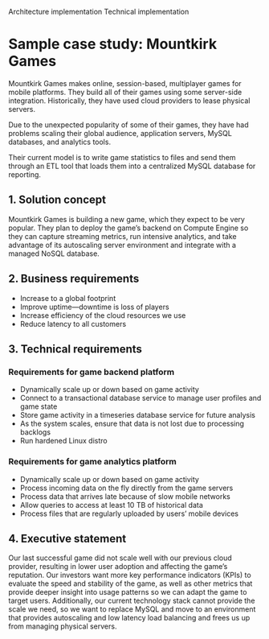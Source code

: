Architecture implementation
Technical implementation

# Sample case study: Mountkirk Games
Mountkirk Games makes online, session-based, multiplayer games for mobile platforms. They build all of their games using some server-side integration. Historically, they have used cloud providers to lease physical servers.

Due to the unexpected popularity of some of their games, they have had problems scaling their global audience, application servers, MySQL databases, and analytics tools.

Their current model is to write game statistics to files and send them through an ETL tool that loads them into a centralized MySQL database for reporting.

## 1. Solution concept
Mountkirk Games is building a new game, which they expect to be very popular. They plan to deploy the game’s backend on Compute Engine so they can capture streaming metrics, run intensive analytics, and take advantage of its autoscaling server environment and integrate with a managed NoSQL database.

## 2. Business requirements
- Increase to a global footprint
- Improve uptime—downtime is loss of players
- Increase efficiency of the cloud resources we use
- Reduce latency to all customers

## 3. Technical requirements

### Requirements for game backend platform
- Dynamically scale up or down based on game activity
- Connect to a transactional database service to manage user profiles and game state
- Store game activity in a timeseries database service for future analysis
- As the system scales, ensure that data is not lost due to processing backlogs
- Run hardened Linux distro

### Requirements for game analytics platform
- Dynamically scale up or down based on game activity
- Process incoming data on the fly directly from the game servers
- Process data that arrives late because of slow mobile networks
- Allow queries to access at least 10 TB of historical data
- Process files that are regularly uploaded by users’ mobile devices

## 4. Executive statement
Our last successful game did not scale well with our previous cloud provider, resulting in lower user adoption and affecting the game’s reputation. Our investors want more key performance indicators (KPIs) to evaluate the speed and stability of the game, as well as other metrics that provide deeper insight into usage patterns so we can adapt the game to target users. Additionally, our current technology stack cannot provide the scale we need, so we want to replace MySQL and move to an environment that provides autoscaling and low latency load balancing and frees us up from managing physical servers.
